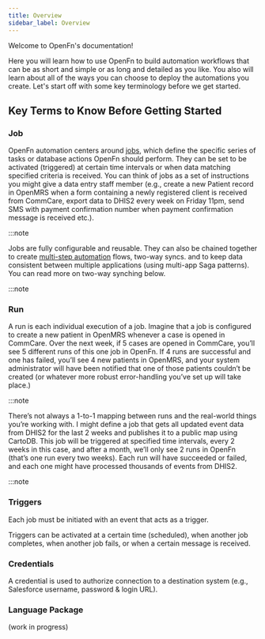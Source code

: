 ```yaml
---
title: Overview
sidebar_label: Overview
---
```


Welcome to OpenFn's documentation!

Here you will learn how to use OpenFn to build automation workflows that can be
as short and simple or as long and detailed as you like. You also will learn
about all of the ways you can choose to deploy the automations you create. Let's
start off with some key terminology before we get started.

## Key Terms to Know Before Getting Started

### Job

OpenFn automation centers around [jobs](../build/jobs.md), which define the
specific series of tasks or database actions OpenFn should perform. They can be
set to be activated (triggered) at certain time intervals or when data matching
specified criteria is received. You can think of jobs as a set of instructions
you might give a data entry staff member (e.g., create a new Patient record in
OpenMRS when a form containing a newly registered client is received from
CommCare, export data to DHIS2 every week on Friday 11pm, send SMS with payment
confirmation number when payment confirmation message is received etc.).

:::note

Jobs are fully configurable and reusable. They can also be chained together to
create [multi-step automation](../jobs/multiple-operations) flows, two-way syncs.
and to keep data consistent between multiple applications (using multi-app Saga
patterns). You can read more on two-way synching below. 

:::note

### Run

A run is each individual execution of a job. Imagine that a job is configured to
create a new patient in OpenMRS whenever a case is opened in CommCare. Over the
next week, if 5 cases are opened in CommCare, you’ll see 5 different runs of
this one job in OpenFn. If 4 runs are successful and one has failed, you’ll see
4 new patients in OpenMRS, and your system administrator will have been notified
that one of those patients couldn’t be created (or whatever more robust
error-handling you’ve set up will take place.)

:::note

There’s not always a 1-to-1 mapping between runs and the real-world things
you’re working with. I might define a job that gets all updated event data from
DHIS2 for the last 2 weeks and publishes it to a public map using CartoDB. This
job will be triggered at specified time intervals, every 2 weeks in this case,
and after a month, we’ll only see 2 runs in OpenFn (that’s one run every two
weeks). Each run will have succeeded or failed, and each one might have
processed thousands of events from DHIS2. 

:::note

### Triggers

Each job must be initiated with an event that acts as a trigger.

Triggers can be activated at a certain time (scheduled), when another job
completes, when another job fails, or when a certain message is received.

### Credentials

A credential is used to authorize connection to a destination system (e.g.,
Salesforce username, password & login URL).

### Language Package

(work in progress)

<!-- TODO: @Jed -->

